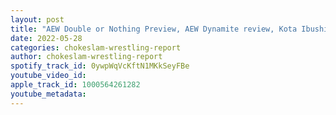 ```yaml
---
layout: post
title: "AEW Double or Nothing Preview, AEW Dynamite review, Kota Ibushi NJPW update plus wrestling news!"
date: 2022-05-28
categories: chokeslam-wrestling-report
author: chokeslam-wrestling-report
spotify_track_id: 0ywpWqVcKftN1MKkSeyFBe
youtube_video_id: 
apple_track_id: 1000564261282
youtube_metadata: 
---
```

